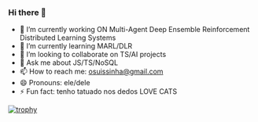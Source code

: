 ### Hi there 👋

<!--
**suissa/suissa** is a ✨ _special_ ✨ repository because its `README.md` (this file) appears on your GitHub profile.

Here are some ideas to get you started:

-->
- 🔭 I’m currently working ON Multi-Agent Deep Ensemble Reinforcement Distributed Learning Systems 
- 🌱 I’m currently learning MARL/DLR
- 👯 I’m looking to collaborate on TS/AI projects
- 💬 Ask me about JS/TS/NoSQL
- 📫 How to reach me: osuissinha@gmail.com
- 😄 Pronouns: ele/dele
- ⚡ Fun fact: tenho tatuado nos dedos LOVE CATS

[![trophy](https://github-profile-trophy.vercel.app/?username=suissa)](https://github.com/ryo-ma/github-profile-trophy)
